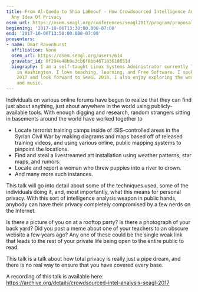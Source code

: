 ```yaml
---
title: From Al-Qaeda to Shia LaBeouf - How Crowdsourced Intelligence Analysis Removed
  Any Idea Of Privacy
osem_url: https://osem.seagl.org/conferences/seagl2017/program/proposals/339
beginning: '2017-10-06T13:30:00.000-07:00'
end: '2017-10-06T13:50:00.000-07:00'
presenters:
- name: Omar Ravenhurst
  affiliation: None
  osem_url: https://osem.seagl.org/users/614
  gravatar_id: 0f294e48b9e3cb6f8bb467103618651d
  biography: I am a self-taught Linux Systems Administrator currently living and working
    in Washington. I love teaching, learning, and Free Software. I spoke at SeaGL
    2017 and look forward to SeaGL 2018. I also enjoy exploring the worlds of cooking
    and music.
---
```


Individuals on various online forums have begun to realize that they can find just about anything, just about anywhere in the world using publicly-available tools. With enough digging and research, random strangers sitting in basements around the world have worked together to

 * Locate terrorist training camps inside of ISIS-controlled areas in the Syrian Civil War by making diagrams and maps based off of released training videos, and using various online, public mapping systems to pinpoint the locations.
 * Find and steal a livestreamed art installation using weather patterns, star maps, and rumors.
 * Locate and report a woman who threw puppies into a river to drown.
 * And many more such instances.

This talk will go into detail about some of the techniques used, some of the individuals doing it, and, most importantly, what this means for personal privacy. With this sort of intelligence analysis weapon in public hands, anybody can have their privacy completely compromised by a few nerds on the Internet.

Is there a picture of you on at a rooftop party? Is there a photograph of your back yard? Did you post a meme about one of your teachers to an obscure website a few years ago? Any one of these could be the single weak link that leads to the rest of your private life being open to the entire public to read.

This talk is a talk about how total privacy is really just a pipe dream, and there is no real way to ensure that you have covered every base.



A recording of this talk is available here: https://archive.org/details/crowdsourced-intel-analysis-seagl-2017
